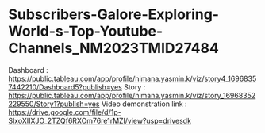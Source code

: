# Subscribers-Galore-Exploring-World-s-Top-Youtube-Channels_NM2023TMID27484
Dashboard : https://public.tableau.com/app/profile/himana.yasmin.k/viz/story4_16968357442210/Dashboard5?publish=yes
Story : https://public.tableau.com/app/profile/himana.yasmin.k/viz/story_16968352229550/Story1?publish=yes
Video demonstration link : https://drive.google.com/file/d/1p-SlxoXIIXJO_2TZQf6RXOm76re1rMZl/view?usp=drivesdk
